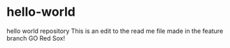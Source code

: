 # hello-world
hello world repository
This is an edit to the read me file made in the feature branch
GO Red Sox!
